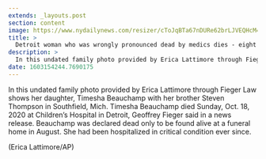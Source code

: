 ```yaml
--- 
extends: _layouts.post 
section: content 
image: https://www.nydailynews.com/resizer/cToJqBTa67nDURe62brLJVEQHcM=/1200x0/center/middle/cloudfront-us-east-1.images.arcpublishing.com/tronc/JFQX4F3DU5GKPDDV24CKXEDSRA.jpg 
title: > 
  Detroit woman who was wrongly pronounced dead by medics dies - eight weeks later 
description: > 
  In this undated family photo provided by Erica Lattimore through Fieger Law shows her daughter, Timesha Beauchamp with her brother Steven Thompson in Southfield, Mich. Timesha Beauchamp died Sunday, Oct. 18, 2020 at Children’s Hospital in Detroit, Geoffrey Fieger said in a news release.Beauchamp was declared dead only to be found alive at a funeral home in August.She had been hospitalized in critical condition ever since.(Erica Lattimore/AP) 
date: 1603154244.7690175 
--- 
```

<div> <p class="cptn"> In this undated family photo provided by Erica Lattimore through Fieger Law shows her daughter, Timesha Beauchamp with her brother Steven Thompson in Southfield, Mich. Timesha Beauchamp died Sunday, Oct. 18, 2020 at Children&#8217;s Hospital in Detroit, Geoffrey Fieger said in a news release. Beauchamp was declared dead only to be found alive at a funeral home in August. She had been hospitalized in critical condition ever since. <p class="credit--ctn">(Erica Lattimore/AP)</p></p> </div>